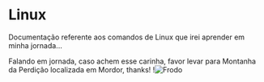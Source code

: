 # Linux

Documentação referente aos comandos de Linux que irei aprender em minha jornada...

Falando em jornada, caso achem esse carinha, favor levar para Montanha da Perdição localizada em Mordor, thanks!
!![Frodo](https://e7.pngegg.com/pngimages/1021/152/png-clipart-the-lord-of-the-rings-character-illustration-frodo-baggins-the-lord-of-the-rings-the-fellowship-of-the-ring-gandalf-frodo-s-image-file-formats-top-thumbnail.png)

